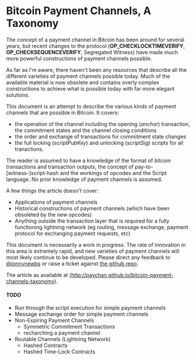 # Bitcoin Payment Channels, A Taxonomy

The concept of a payment channel in Bitcoin has been around for several years, but recent changes to the protocol (**OP_CHECKLOCKTIMEVERIFY**, **OP_CHECKSEQUENCEVERIFY**, Segregated Witness) have made much more powerful constructions of payment channels possible.

As far as I'm aware, there haven't been any resources that describe all the different varieties of payment channels possible today. Much of the available material is now obsolete and contains overly complex constructions to achieve what is possible today with far more elegant solutions.

This document is an attempt to describe the various kinds of payment channels that are possible in Bitcoin. It covers:

- the operation of the channel including the opening (*anchor*) transaction, the commitment states and the channel closing conditions
- the order and exchange of transactions for commitment state changes
- the full locking (*scriptPubKey*) and unlocking (*scriptSig*) scripts for all tranactions.

The reader is assumed to have a knowledge of the format of bitcoin transactions and transaction outputs, the concept of pay-to-[witness-]script-hash and the workings of opcodes and the Script language. No prior knowledge of payment channels is assumed.

A few things the article doesn't cover:

- Applications of payment channels
- Historical constructions of payment channels (which have been obsoleted by the new opcodes)
- Anything outside the transaction layer that is required for a fully functioning lightning network (eg routing, message exchange, payment protocol for exchanging payment requests, etc)

This document is necessarily a work in progress. The rate of innovation in this area is extremely rapid, and new varieties of payment channels will most likely continue to be developed. Please direct any feedback to [@jonnynewbs](http://www.twitter.com/jonnynewbs) or raise a ticket against [the github repo](http://www.github.com/paychan/bitcoin-payment-channels-taxonomy).

The article as available at (http://paychan.github.io/bitcoin-payment-channels-taxonomy).

#### TODO

- Run through the script execution for simple payment channels
- Message exchange order for simple payment channels
- Non-Expiring Payment Channels
    - Symmetric Commitment Transactions
    - recharching a payment channel
- Routable Channels (Lightning Network)
    - Hashed Contracts
    - Hashed Time-Lock Contracts